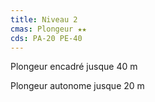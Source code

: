 ```yaml
---
title: Niveau 2
cmas: Plongeur ★★
cds: PA-20 PE-40
---
```

Plongeur encadré jusque 40 m

Plongeur autonome jusque 20 m

